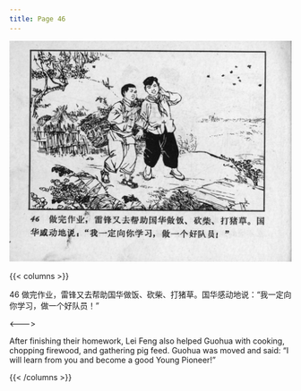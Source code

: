 ```yaml
---
title: Page 46
---
```


![leifeng page](./../../images/leifeng/seifert0522_lf_0054_0.jpg)

{{< columns >}}

46 做完作业，雷锋又去帮助国华做饭、砍柴、打猪草。国华感动地说：“我一定向你学习，做一个好队员！”

<--->

After finishing their homework, Lei Feng also helped Guohua with cooking, chopping firewood, and gathering pig feed. Guohua was moved and said: “I will learn from you and become a good Young Pioneer!”

{{< /columns >}}
